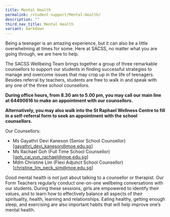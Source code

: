 ```yaml
---
title: Mental Health
permalink: /student-support/Mental-Health/
description: ""
third_nav_title: Mental Health
variant: markdown
---
```

Being a teenager is an amazing experience, but it can also be a little overwhelming at times for some. Here at SACSS, no matter what you are going through, we are here to help.

The SACSS Wellbeing Team brings together a group of three remarkable counsellors to support our students in finding successful strategies to manage and overcome issues that may crop up in the life of teenagers. Besides referral by teachers, students are free to walk in and speak with any one of the three school counsellors.

**During office hours, from 8.30 am to 5.00 pm, you may call our main line at 64490616 to make an appointment with our counsellors.**

**Alternatively, you may also walk into the St Raphael Wellness Centre to fill in a self-referral form to seek an appointment with the school counsellors.**

Our Counsellors: 
* Ms Gayathri Devi Kaneson (Senior School Counsellor) [[gayathri_devi_kaneson@moe.edu.sg](gayathri_devi_kaneson@moe.edu.sg)]
* Ms Rachael Goh (Full Time School Counsellor) [[goh_cai_yun_rachael@moe.edu.sg](goh_cai_yun_rachael@moe.edu.sg)]
* Mdm Christine Lim (Flexi Adjunct School Counsellor) [[christine_lim_peck_sim@moe.edu.sg](christine_lim_peck_sim@moe.edu.sg)]



Good mental health is not just about talking to a counsellor or therapist. Our Form Teachers regularly conduct one-on-one wellbeing conversations with our students. During these sessions, girls are empowered to identify their values, and to learn how to effectively balance all aspects of their spirituality, health, learning and relationships. Eating healthy, getting enough sleep, and exercising are also important habits that will help improve one’s mental health.